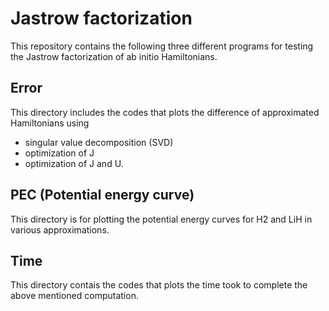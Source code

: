 # Jastrow factorization
This repository contains the following three different programs for testing the Jastrow factorization of ab initio Hamiltonians.

## Error
This directory includes the codes that plots the difference of approximated Hamiltonians using
- singular value decomposition (SVD)
- optimization of J
- optimization of J and U.

## PEC (Potential energy curve)
This directory is for plotting the potential energy curves for H2 and LiH in various approximations.

## Time
This directory contais the codes that plots the time took to complete the above mentioned computation.
